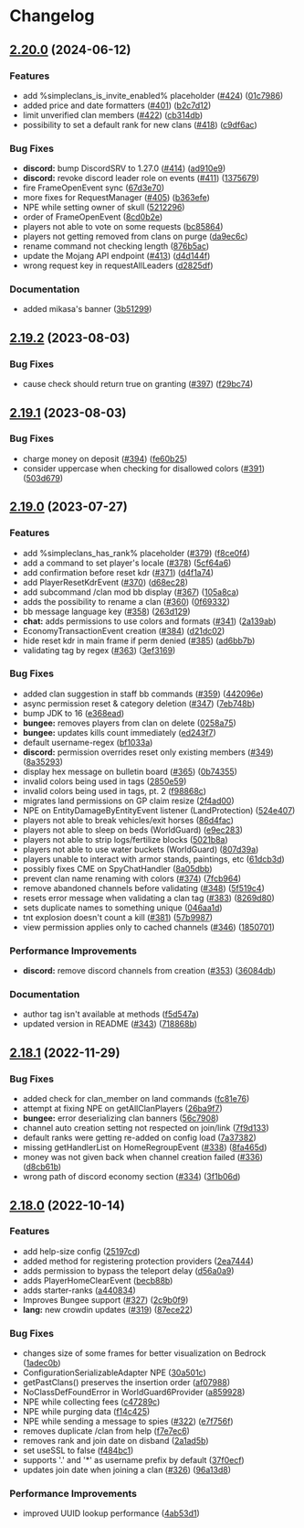 # Changelog

## [2.20.0](https://github.com/RoinujNosde/SimpleClans/compare/v2.19.2...v2.20.0) (2024-06-12)


### Features

* add %simpleclans_is_invite_enabled% placeholder ([#424](https://github.com/RoinujNosde/SimpleClans/issues/424)) ([01c7986](https://github.com/RoinujNosde/SimpleClans/commit/01c79862b9586e042d019e997b0180e9ff589289))
* added price and date formatters ([#401](https://github.com/RoinujNosde/SimpleClans/issues/401)) ([b2c7d12](https://github.com/RoinujNosde/SimpleClans/commit/b2c7d12b609b3b13a10d463a3ebed096d5bf3331))
* limit unverified clan members ([#422](https://github.com/RoinujNosde/SimpleClans/issues/422)) ([cb314db](https://github.com/RoinujNosde/SimpleClans/commit/cb314dbe7b1b3b63691c8881957614816139862d))
* possibility to set a default rank for new clans ([#418](https://github.com/RoinujNosde/SimpleClans/issues/418)) ([c9df6ac](https://github.com/RoinujNosde/SimpleClans/commit/c9df6acb139cd7195d36586e0152f2cfca938cfe))


### Bug Fixes

* **discord:** bump DiscordSRV to 1.27.0 ([#414](https://github.com/RoinujNosde/SimpleClans/issues/414)) ([ad910e9](https://github.com/RoinujNosde/SimpleClans/commit/ad910e9c309e83dfbaa508d1c86f45e982ec4ab1))
* **discord:** revoke discord leader role on events ([#411](https://github.com/RoinujNosde/SimpleClans/issues/411)) ([1375679](https://github.com/RoinujNosde/SimpleClans/commit/1375679df825b7dfb2c8d6ea36c7ca6777cde697))
* fire FrameOpenEvent sync ([67d3e70](https://github.com/RoinujNosde/SimpleClans/commit/67d3e70f58c01e91c095baf47dc92dc308d4355f))
* more fixes for RequestManager ([#405](https://github.com/RoinujNosde/SimpleClans/issues/405)) ([b363efe](https://github.com/RoinujNosde/SimpleClans/commit/b363efe530ab0eb0dde4274e72cdaf82e23e31a2))
* NPE while setting owner of skull ([5212296](https://github.com/RoinujNosde/SimpleClans/commit/5212296d62355c49bf64ddc7dadfb531c51c0026))
* order of FrameOpenEvent ([8cd0b2e](https://github.com/RoinujNosde/SimpleClans/commit/8cd0b2e45431723537234ebf01116362d9b91f24))
* players not able to vote on some requests ([bc85864](https://github.com/RoinujNosde/SimpleClans/commit/bc85864134319b2850ee7c221e589e24338e2064))
* players not getting removed from clans on purge ([da9ec6c](https://github.com/RoinujNosde/SimpleClans/commit/da9ec6c9179492c33a5e16ac5bfbb30d380f82ce))
* rename command not checking length ([876b5ac](https://github.com/RoinujNosde/SimpleClans/commit/876b5ac50eb9948b572a60d788d4460c3fe0c82b))
* update the Mojang API endpoint ([#413](https://github.com/RoinujNosde/SimpleClans/issues/413)) ([d4d144f](https://github.com/RoinujNosde/SimpleClans/commit/d4d144fe365e6ac6bd19ecc236265aa25315a197))
* wrong request key in requestAllLeaders ([d2825df](https://github.com/RoinujNosde/SimpleClans/commit/d2825df01ba99e17cd83b4a0b453acd7ac6b6211))


### Documentation

* added mikasa's banner ([3b51299](https://github.com/RoinujNosde/SimpleClans/commit/3b51299dd615917c1e2d35cd00672c27d2a4800d))

## [2.19.2](https://github.com/RoinujNosde/SimpleClans/compare/v2.19.1...v2.19.2) (2023-08-03)


### Bug Fixes

* cause check should return true on granting ([#397](https://github.com/RoinujNosde/SimpleClans/issues/397)) ([f29bc74](https://github.com/RoinujNosde/SimpleClans/commit/f29bc746af4940b493ebc43b1e25ff0fc00ab8d0))

## [2.19.1](https://github.com/RoinujNosde/SimpleClans/compare/v2.19.0...v2.19.1) (2023-08-03)


### Bug Fixes

* charge money on deposit ([#394](https://github.com/RoinujNosde/SimpleClans/issues/394)) ([fe60b25](https://github.com/RoinujNosde/SimpleClans/commit/fe60b25f6107281a9771f6498400c3f8ce81c916))
* consider uppercase when checking for disallowed colors ([#391](https://github.com/RoinujNosde/SimpleClans/issues/391)) ([503d679](https://github.com/RoinujNosde/SimpleClans/commit/503d67903e386b1c4b6eb7903a1addbfd42a684a))

## [2.19.0](https://github.com/RoinujNosde/SimpleClans/compare/v2.18.1...v2.19.0) (2023-07-27)


### Features

* add %simpleclans_has_rank% placeholder ([#379](https://github.com/RoinujNosde/SimpleClans/issues/379)) ([f8ce0f4](https://github.com/RoinujNosde/SimpleClans/commit/f8ce0f415f17748f8b4382e028dd1f5f93cae06a))
* add a command to set player's locale ([#378](https://github.com/RoinujNosde/SimpleClans/issues/378)) ([5cf64a6](https://github.com/RoinujNosde/SimpleClans/commit/5cf64a672d0a25a62d3abd6720082bb3b4cf056f))
* add confirmation before reset kdr ([#371](https://github.com/RoinujNosde/SimpleClans/issues/371)) ([d4f1a74](https://github.com/RoinujNosde/SimpleClans/commit/d4f1a74dee9cdeeb458ff6975715a817bfe30fa1))
* add PlayerResetKdrEvent ([#370](https://github.com/RoinujNosde/SimpleClans/issues/370)) ([d68ec28](https://github.com/RoinujNosde/SimpleClans/commit/d68ec28f8e14926cbe9d13c09a61735e5304a97d))
* add subcommand /clan mod bb display ([#367](https://github.com/RoinujNosde/SimpleClans/issues/367)) ([105a8ca](https://github.com/RoinujNosde/SimpleClans/commit/105a8cad51b12bf6f487cf6c2b81eb85d966a3cc))
* adds the possibility to rename a clan ([#360](https://github.com/RoinujNosde/SimpleClans/issues/360)) ([0f69332](https://github.com/RoinujNosde/SimpleClans/commit/0f693329cae81036bfe1423344ed41cf3d535f64))
* bb message language key ([#358](https://github.com/RoinujNosde/SimpleClans/issues/358)) ([263d129](https://github.com/RoinujNosde/SimpleClans/commit/263d129325888fb1303dda549986ab43ca93ed13))
* **chat:** adds permissions to use colors and formats ([#341](https://github.com/RoinujNosde/SimpleClans/issues/341)) ([2a139ab](https://github.com/RoinujNosde/SimpleClans/commit/2a139aba03be174086dfb3603007312d0c7a6c33))
* EconomyTransactionEvent creation ([#384](https://github.com/RoinujNosde/SimpleClans/issues/384)) ([d21dc02](https://github.com/RoinujNosde/SimpleClans/commit/d21dc02dff45f4f20a40303cd26215a71de7dddb))
* hide reset kdr in main frame if perm denied ([#385](https://github.com/RoinujNosde/SimpleClans/issues/385)) ([ad6bb7b](https://github.com/RoinujNosde/SimpleClans/commit/ad6bb7b13b347be71789fbfb4b8a82f6c5481c96))
* validating tag by regex ([#363](https://github.com/RoinujNosde/SimpleClans/issues/363)) ([3ef3169](https://github.com/RoinujNosde/SimpleClans/commit/3ef3169942f897280af15040f1243d955df001ab))


### Bug Fixes

* added clan suggestion in staff bb commands ([#359](https://github.com/RoinujNosde/SimpleClans/issues/359)) ([442096e](https://github.com/RoinujNosde/SimpleClans/commit/442096e9da98410682c2cd09e0e930454fe0364f))
* async permission reset & category deletion ([#347](https://github.com/RoinujNosde/SimpleClans/issues/347)) ([7eb748b](https://github.com/RoinujNosde/SimpleClans/commit/7eb748bb9a31a826f53fd7ac6b1eeac64e330467))
* bump JDK to 16 ([e368ead](https://github.com/RoinujNosde/SimpleClans/commit/e368ead04aa2735f5525d88d5dcb63b78286f80e))
* **bungee:** removes players from clan on delete ([0258a75](https://github.com/RoinujNosde/SimpleClans/commit/0258a75c819f12e5dbbaf383a572682717f34c59))
* **bungee:** updates kills count immediately ([ed243f7](https://github.com/RoinujNosde/SimpleClans/commit/ed243f72ecc58a3af11d053d73b315bce9e20e94))
* default username-regex ([bf1033a](https://github.com/RoinujNosde/SimpleClans/commit/bf1033af769bacbca9a790d2184ec77eeb519485))
* **discord:** permission overrides reset only existing members ([#349](https://github.com/RoinujNosde/SimpleClans/issues/349)) ([8a35293](https://github.com/RoinujNosde/SimpleClans/commit/8a3529377f5b4a482b530e474e4921b311197a04))
* display hex message on bulletin board ([#365](https://github.com/RoinujNosde/SimpleClans/issues/365)) ([0b74355](https://github.com/RoinujNosde/SimpleClans/commit/0b74355467625a4901944c72feb84d8de91a4283))
* invalid colors being used in tags ([2850e59](https://github.com/RoinujNosde/SimpleClans/commit/2850e59d370da34c643de198de85d91744610467))
* invalid colors being used in tags, pt. 2 ([f98868c](https://github.com/RoinujNosde/SimpleClans/commit/f98868c776a2e275dc7c1647748a0231e935f43e))
* migrates land permissions on GP claim resize ([2f4ad00](https://github.com/RoinujNosde/SimpleClans/commit/2f4ad00f1c72ee7e3948267965c3a075ec4ef728))
* NPE on EntityDamageByEntityEvent listener (LandProtection) ([524e407](https://github.com/RoinujNosde/SimpleClans/commit/524e40762011dd500a407286b72b51acf6c357f3))
* players not able to break vehicles/exit horses ([86d4fac](https://github.com/RoinujNosde/SimpleClans/commit/86d4fac938e353f94c288c39b884027027972bba))
* players not able to sleep on beds (WorldGuard) ([e9ec283](https://github.com/RoinujNosde/SimpleClans/commit/e9ec283ace55af10abdeb6f937d31d4c2dc198dc))
* players not able to strip logs/fertilize blocks ([5021b8a](https://github.com/RoinujNosde/SimpleClans/commit/5021b8ad7b5633769bd87af96a0226a53a8b24b4))
* players not able to use water buckets (WorldGuard) ([807d39a](https://github.com/RoinujNosde/SimpleClans/commit/807d39afeb51d99a96fb793099393b44e2c43b04))
* players unable to interact with armor stands, paintings, etc ([61dcb3d](https://github.com/RoinujNosde/SimpleClans/commit/61dcb3d440e2eedfb717afcc69687194311a8973))
* possibly fixes CME on SpyChatHandler ([8a05dbb](https://github.com/RoinujNosde/SimpleClans/commit/8a05dbbf00df97afa7df71a500e2626aaa46ed37))
* prevent clan name renaming with colors ([#374](https://github.com/RoinujNosde/SimpleClans/issues/374)) ([7fcb964](https://github.com/RoinujNosde/SimpleClans/commit/7fcb964f41118e7d8746e87d5770cc329730834c))
* remove abandoned channels before validating ([#348](https://github.com/RoinujNosde/SimpleClans/issues/348)) ([5f519c4](https://github.com/RoinujNosde/SimpleClans/commit/5f519c477af3e759596017010d51ddd06e26157e))
* resets error message when validating a clan tag ([#383](https://github.com/RoinujNosde/SimpleClans/issues/383)) ([8269d80](https://github.com/RoinujNosde/SimpleClans/commit/8269d80831533e517ed2ebd94bec18021de7b0e3))
* sets duplicate names to something unique ([046aa1d](https://github.com/RoinujNosde/SimpleClans/commit/046aa1d96d58e21496a3361c7d072f3943595304))
* tnt explosion doesn't count a kill ([#381](https://github.com/RoinujNosde/SimpleClans/issues/381)) ([57b9987](https://github.com/RoinujNosde/SimpleClans/commit/57b9987e9b9dade59c52c88dbfd3b12fdf5eee94))
* view permission applies only to cached channels ([#346](https://github.com/RoinujNosde/SimpleClans/issues/346)) ([1850701](https://github.com/RoinujNosde/SimpleClans/commit/18507016a843c28efc6d8109f2bb5a5106531f47))


### Performance Improvements

* **discord:** remove discord channels from creation ([#353](https://github.com/RoinujNosde/SimpleClans/issues/353)) ([36084db](https://github.com/RoinujNosde/SimpleClans/commit/36084dbfa3e73aedccb156e49af5062e40639927))


### Documentation

* author tag isn't available at methods ([f5d547a](https://github.com/RoinujNosde/SimpleClans/commit/f5d547ab27fac7cfe1abd9c819e4f1bb3dd7c624))
* updated version in README ([#343](https://github.com/RoinujNosde/SimpleClans/issues/343)) ([718868b](https://github.com/RoinujNosde/SimpleClans/commit/718868b2d9eea2aeb6fcfd734e85d16a2cefaa36))

## [2.18.1](https://github.com/RoinujNosde/SimpleClans/compare/v2.18.0...v2.18.1) (2022-11-29)


### Bug Fixes

* added check for clan_member on land commands ([fc81e76](https://github.com/RoinujNosde/SimpleClans/commit/fc81e765211bebe22a7a6aa5d5158754580bbdc5))
* attempt at fixing NPE on getAllClanPlayers ([26ba9f7](https://github.com/RoinujNosde/SimpleClans/commit/26ba9f73296a772eaa698d2ede6fbc3831da850c))
* **bungee:** error deserializing clan banners ([56c7908](https://github.com/RoinujNosde/SimpleClans/commit/56c7908c332167cec9cca6a4ea054977d0d68b9f))
* channel auto creation setting not respected on join/link ([7f9d133](https://github.com/RoinujNosde/SimpleClans/commit/7f9d133051b9011837d0a5114abc6c3637a3f02c))
* default ranks were getting re-added on config load ([7a37382](https://github.com/RoinujNosde/SimpleClans/commit/7a37382264ff4dd5456f6930045b5102bf491897))
* missing getHandlerList on HomeRegroupEvent ([#338](https://github.com/RoinujNosde/SimpleClans/issues/338)) ([8fa465d](https://github.com/RoinujNosde/SimpleClans/commit/8fa465da385f36b1fb075031c375ef94df78ea52))
* money was not given back when channel creation failed ([#336](https://github.com/RoinujNosde/SimpleClans/issues/336)) ([d8cb61b](https://github.com/RoinujNosde/SimpleClans/commit/d8cb61b0fc9584bb58f421faf98596816621053f))
* wrong path of discord economy section ([#334](https://github.com/RoinujNosde/SimpleClans/issues/334)) ([3f1b06d](https://github.com/RoinujNosde/SimpleClans/commit/3f1b06dcf996e51a878b7fc281069e236ebcbfce))

## [2.18.0](https://github.com/RoinujNosde/SimpleClans/compare/v2.17.0...v2.18.0) (2022-10-14)


### Features

* add help-size config ([25197cd](https://github.com/RoinujNosde/SimpleClans/commit/25197cdd729cea63d7e223dc1e0aaef830613327))
* added method for registering protection providers ([2ea7444](https://github.com/RoinujNosde/SimpleClans/commit/2ea744443f502970b15859818e9d5e45ca69d453))
* adds permission to bypass the teleport delay ([d56a0a9](https://github.com/RoinujNosde/SimpleClans/commit/d56a0a979a47a140115742518e934a2469e6f880))
* adds PlayerHomeClearEvent ([becb88b](https://github.com/RoinujNosde/SimpleClans/commit/becb88b763380bed5a2e1dd209c32c8363a7f88b))
* adds starter-ranks ([a440834](https://github.com/RoinujNosde/SimpleClans/commit/a4408343479d7efa6ae5a65894f8b822ecd47ebb))
* Improves Bungee support ([#327](https://github.com/RoinujNosde/SimpleClans/issues/327)) ([2c9b0f9](https://github.com/RoinujNosde/SimpleClans/commit/2c9b0f98fe3942ea74190c1a81d61be2c8647db8))
* **lang:** new crowdin updates ([#319](https://github.com/RoinujNosde/SimpleClans/issues/319)) ([87ece22](https://github.com/RoinujNosde/SimpleClans/commit/87ece22036fb674c8c362b6a1b86fe884543e6ad))


### Bug Fixes

* changes size of some frames for better visualization on Bedrock ([1adec0b](https://github.com/RoinujNosde/SimpleClans/commit/1adec0b89d676767cdb94dcdf91ba37a231eb4a8))
* ConfigurationSerializableAdapter NPE ([30a501c](https://github.com/RoinujNosde/SimpleClans/commit/30a501c063aa9dbcf596df83adc2b15baf0e4bb9))
* getPastClans() preserves the insertion order ([af07988](https://github.com/RoinujNosde/SimpleClans/commit/af079881030bd299b9bae1ebf0cc62353af7e6fc))
* NoClassDefFoundError in WorldGuard6Provider ([a859928](https://github.com/RoinujNosde/SimpleClans/commit/a8599286225ba603ea124b8b52510245b94ffd24))
* NPE while collecting fees ([c47289c](https://github.com/RoinujNosde/SimpleClans/commit/c47289c5bf8113a9d6a8e1ee74a5afb0358647b6))
* NPE while purging data ([f14c425](https://github.com/RoinujNosde/SimpleClans/commit/f14c42548846feef01b484acbb5f02bcbcabd8db))
* NPE while sending a message to spies ([#322](https://github.com/RoinujNosde/SimpleClans/issues/322)) ([e7f756f](https://github.com/RoinujNosde/SimpleClans/commit/e7f756f3063c646e21415e08eea73f123d2818a0))
* removes duplicate /clan from help ([f7e7ec6](https://github.com/RoinujNosde/SimpleClans/commit/f7e7ec66243359e26d3c456a9740a53753951c48))
* removes rank and join date on disband ([2a1ad5b](https://github.com/RoinujNosde/SimpleClans/commit/2a1ad5b5c8d2937a8ee6dd6f7f43d85c86f08307))
* set useSSL to false ([f484bc1](https://github.com/RoinujNosde/SimpleClans/commit/f484bc16c6176ccd13e05aae2169400e7bcf5d62))
* supports '.' and '*' as username prefix by default ([37f0ecf](https://github.com/RoinujNosde/SimpleClans/commit/37f0ecff506d06f3047e3598848117a14c2b7ead))
* updates join date when joining a clan ([#326](https://github.com/RoinujNosde/SimpleClans/issues/326)) ([96a13d8](https://github.com/RoinujNosde/SimpleClans/commit/96a13d8d6cc18c91d4dee20dd632cd5d65db5213))


### Performance Improvements

* improved UUID lookup performance ([4ab53d1](https://github.com/RoinujNosde/SimpleClans/commit/4ab53d16135ecf5a4067b1a63d058da392dc5313))
